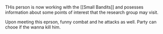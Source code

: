 THis person is now working with the [[Small Bandits]] and posesses information about some points of interest that the research group may visit.

Upon meeting this eprson, funny combat and he attacks as well. Party can chooe if the wanna kill him.